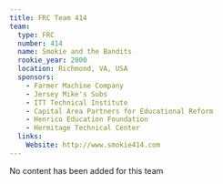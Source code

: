 ```yaml
---
title: FRC Team 414
team:
  type: FRC
  number: 414
  name: Smokie and the Bandits
  rookie_year: 2000
  location: Richmond, VA, USA
  sponsors:
    - Farmer Machine Company
    - Jersey Mike's Subs
    - ITT Technical Institute
    - Capital Area Partners for Educational Reform
    - Henrico Education Foundation
    - Hermitage Technical Center
  links:
    Website: http://www.smokie414.com
---
```

No content has been added for this team